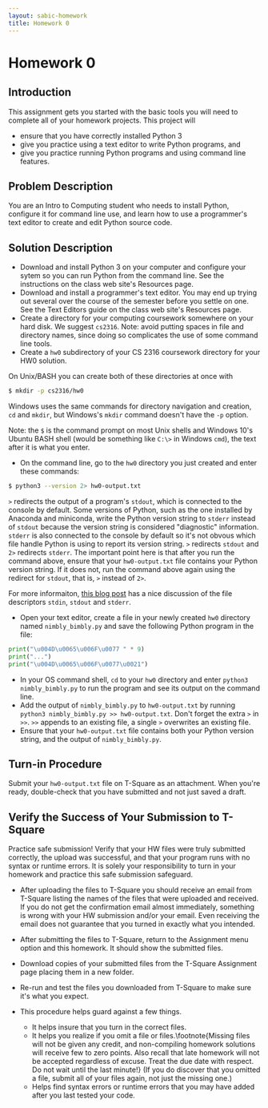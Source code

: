 ```yaml
---
layout: sabic-homework
title: Homework 0
---
```


# Homework 0

## Introduction

This assignment gets you started with the basic tools you will need to complete all of your homework projects.  This project will


- ensure that you have correctly installed Python 3
- give you practice using a text editor to write Python programs, and
- give you practice running Python programs and using command line features.


## Problem Description

You are an Intro to Computing student who needs to install Python, configure it for command line use, and learn how to use a programmer's text editor to create and edit Python source code.

## Solution Description

- Download and install Python 3 on your computer and configure your sytem so you can run Python from the command line. See the instructions on the class web site's Resources page.
- Download and install a programmer's text editor.  You may end up trying out several over the course of the semester before you settle on one. See the Text Editors guide on the class web site's Resources page.
- Create a directory for your computing coursework somewhere on your hard disk.  We suggest `cs2316`.  Note: avoid putting spaces in file and directory names, since doing so complicates the use of some command line tools.
- Create a `hw0` subdirectory of your CS 2316 coursework directory for your HW0 solution.

On Unix/BASH you can create both of these directories at once with

```sh
$ mkdir -p cs2316/hw0
```

Windows uses the same commands for directory navigation and creation, `cd` and `mkdir`, but Windows's `mkdir` command doesn't have the `-p` option.

Note: the `$` is the command prompt on most Unix shells and Windows 10's Ubuntu BASH shell (would be something like `C:\>` in Windows `cmd`), the text after it is what you enter.

- On the command line, go to the `hw0` directory you just created and enter these commands:

```sh
$ python3 --version 2> hw0-output.txt
```

`>` redirects the output of a program's `stdout`, which is connected to the console by default. Some versions of Python, such as the one installed by Anaconda and miniconda, write the Python version string to `stderr` instead of `stdout` because the version string is considered "diagnostic" information. `stderr` is also connected to the console by default so it's not obvous which file handle Python is using to report its version string. `>` redirects `stdout` and `2>` redirects `stderr`. The important point here is that after you run the command above, ensure that your `hw0-output.txt` file contains your Python version string. If it does not, run the command above again using the redirect for `stdout`, that is, `>` instead of `2>`.

For more informaiton,  [this blog post](http://www.jstorimer.com/blogs/workingwithcode/7766119-when-to-use-stderr-instead-of-stdout) has a nice discussion of the file descriptors `stdin`, `stdout` and `stderr`.

- Open your text editor, create a file in your newly created `hw0` directory named `nimbly_bimbly.py` and save the following Python program in the file:

```Python
print("\u004D\u0065\u006F\u0077 " * 9)
print("...")
print("\u004D\u0065\u006F\u0077\u0021")
```
- In your OS command shell, `cd` to your `hw0` directory and enter `python3 nimbly_bimbly.py` to run the program and see its output on the command line.
- Add the output of `nimbly_bimbly.py` to `hw0-output.txt` by running
  `python3 nimbly_bimbly.py >> hw0-output.txt`. Don't forget the extra `>` in `>>`. `>>` appends to an existing file, a single `>` overwrites an existing file.
- Ensure that your `hw0-output.txt` file contains both your Python version string, and the output of `nimbly_bimbly.py`.


## Turn-in Procedure

Submit your `hw0-output.txt` file on T-Square as an attachment.  When you're ready, double-check that you have submitted and not just saved a draft.

## Verify the Success of Your Submission to T-Square

Practice safe submission! Verify that your HW files were truly submitted correctly, the upload was successful, and that your program runs with no syntax or runtime errors. It is solely your responsibility to turn in your homework and practice this safe submission safeguard.

- After uploading the files to T-Square you should receive an email from T-Square listing the names of the files that were uploaded and received. If you do not get the confirmation email almost immediately, something is wrong with your HW submission and/or your email. Even receiving the email does not guarantee that you turned in exactly what you intended.
- After submitting the files to T-Square, return to the Assignment menu option and this homework. It should show the submitted files.
- Download copies of your submitted files from the T-Square Assignment page placing them in a new folder.
- Re-run and test the files you downloaded from T-Square to make sure it's what you expect.
- This procedure helps guard against a few things.

    - It helps insure that you turn in the correct files.
    - It helps you realize if you omit a file or files.\footnote{Missing files will not be given any credit, and non-compiling homework solutions will receive few to zero points. Also recall that late homework will not be accepted regardless of excuse. Treat the due date with respect.  Do not wait until the last minute!}
(If you do discover that you omitted a file, submit all of your files again, not just the missing one.)
    - Helps find syntax errors or runtime errors that you may have added after you last tested your code.

